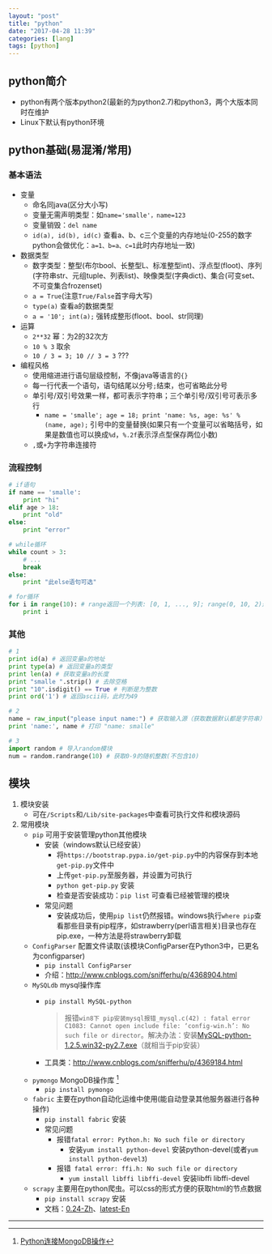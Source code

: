 ```yaml
---
layout: "post"
title: "python"
date: "2017-04-28 11:39"
categories: [lang]
tags: [python]
---
```


## python简介

- python有两个版本python2(最新的为python2.7)和python3，两个大版本同时在维护
- Linux下默认有python环境

## python基础(易混淆/常用)

### 基本语法

- 变量
    - 命名同java(区分大小写) 
    - 变量无需声明类型：如`name='smalle'，name=123`
    - 变量销毁：`del name`
    - `id(a), id(b), id(c)` 查看a、b、c三个变量的内存地址(0-255的数字python会做优化：`a=1、b=a、c=1`此时内存地址一致)
- 数据类型
    - 数字类型：整型(布尔bool、长整型L、标准整型int)、浮点型(floot)、序列(字符串str、元组tuple、列表list)、映像类型(字典dict)、集合(可变set、不可变集合frozenset)
    - `a = True`(注意`True/False`首字母大写)
    - `type(a)` 查看a的数据类型
    - `a = '10'; int(a);` 强转成整形(floot、bool、str同理)
- 运算
    - `2**32` 幂：为2的32次方
    - `10 % 3` 取余
    - `10 / 3 = 3; 10 // 3 = 3` ???
- 编程风格
    - 使用缩进进行语句层级控制，不像java等语言的`{}`
    - 每一行代表一个语句，语句结尾以分号`;`结束，也可省略此分号
    - 单引号/双引号效果一样，都可表示字符串；三个单引号/双引号可表示多行
        - `name = 'smalle'; age = 18; print 'name: %s, age: %s' % (name, age);` 引号中的变量替换(如果只有一个变量可以省略括号，如果是数值也可以换成`%d`，`%.2f`表示浮点型保存两位小数)
    - `,`或`+`为字符串连接符

### 流程控制

```python
# if语句
if name == 'smalle':
    print "hi"
elif age > 18:
    print "old"
else:
    print "error"

# while循环
while count > 3:
    # ...
    break
else:
    print "此else语句可选"

# for循环
for i in range(10): # range返回一个列表: [0, 1, ..., 9]; range(0, 10, 2)返回0-10(不包含是10)，且步长为2的数据：[0, 2, 4, 6, 8]
    print i

```


### 其他

```python
# 1
print id(a) # 返回变量a的地址
print type(a) # 返回变量a的类型
print len(a) # 获取变量a的长度
print "smalle ".strip() # 去除空格
print "10".isdigit() == True # 判断是为整数
print ord('1') # 返回ascii码，此时为49

# 2
name = raw_input("please input name:") # 获取输入源（获取数据默认都是字符串）
print 'name:', name # 打印 "name: smalle"

# 3
import random # 导入random模块
num = random.randrange(10) # 获取0-9的随机整数(不包含10)
```

## 模块

1. 模块安装
    - 可在`/Scripts`和`/Lib/site-packages`中查看可执行文件和模块源码
2. 常用模块
    - `pip` 可用于安装管理python其他模块
        - 安装（windows默认已经安装）
            - 将`https://bootstrap.pypa.io/get-pip.py`中的内容保存到本地`get-pip.py`文件中
            - 上传`get-pip.py`至服务器，并设置为可执行
            - `python get-pip.py` 安装
            - 检查是否安装成功：`pip list` 可查看已经被管理的模块
        - 常见问题
            - 安装成功后，使用`pip list`仍然报错。windows执行`where pip`查看那些目录有pip程序，如strawberry(perl语言相关)目录也存在pip.exe，一种方法是将strawberry卸载
    - `ConfigParser` 配置文件读取(该模块ConfigParser在Python3中，已更名为configparser)
        - `pip install ConfigParser`
        - 介绍：http://www.cnblogs.com/snifferhu/p/4368904.html
    - `MySQLdb` mysql操作库
        - `pip install MySQL-python`
            > 报错`win8下 pip安装mysql报错_mysql.c(42) : fatal error C1083: Cannot open include file: ‘config-win.h’: No such file or director`。解决办法：安装[MySQL-python-1.2.5.win32-py2.7.exe](https://pypi.python.org/pypi/MySQL-python/1.2.5)（就相当于pip安装）
            
        - 工具类：http://www.cnblogs.com/snifferhu/p/4369184.html
    - `pymongo` MongoDB操作库 [^2]
        - `pip install pymongo`
    - `fabric` 主要在python自动化运维中使用(能自动登录其他服务器进行各种操作)
        - `pip install fabric` 安装
        - 常见问题
            - 报错`fatal error: Python.h: No such file or directory`
                - 安装`yum install python-devel` 安装python-devel(或者`yum install python-devel3`)
            - 报错` fatal error: ffi.h: No such file or directory`
                - `yum install libffi libffi-devel` 安装libffi libffi-devel
    - `scrapy` 主要用在python爬虫。可以css的形式方便的获取html的节点数据
        - `pip install scrapy` 安装
        - 文档：[0.24-Zh](http://scrapy-chs.readthedocs.io/zh_CN/0.24/index.html)、[latest-En](https://doc.scrapy.org/en/latest/index.html)


---
[^1]: [MySQLdb安装报错](http://blog.csdn.net/bijiaoshenqi/article/details/44758055)
[^2]: [Python连接MongoDB操作](http://www.yiibai.com/mongodb/mongodb_python.html)